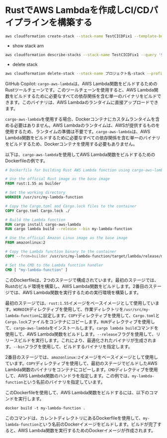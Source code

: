 # RustでAWS Lambdaを作成しCI/CDパイプラインを構築する

```bash
aws cloudformation create-stack --stack-name TestCICDFix1 --template-body file://iam_role/iam-role.yaml --profile terraform-user --capabilities CAPABILITY_NAMED_IAM
```
- show stack arn
```bash
aws cloudformation describe-stacks --stack-name TestCICDFix1 --query 'Stacks[0].Outputs[0].OutputValue' --output text --profile terraform-user
```

- delete stack
```bash
aws cloudformation delete-stack --stack-name プロジェクト名-stack --profile AWSプロファイル名
```


GitHub Copilot: `cargo-aws-lambda`は、AWS Lambda関数をビルドするためのRustツールチェーンです。このツールチェーンを使用すると、AWS Lambda関数をビルドするために必要なすべての依存関係を含む単一のバイナリをビルドできます。このバイナリは、AWS Lambdaのランタイムに直接アップロードできます。

`cargo-aws-lambda`を使用する場合、Dockerコンテナにカスタムランタイムを含める必要はありません。AWS Lambdaのランタイムは、AWSが提供するものを使用するため、ランタイムの準備は不要です。`cargo-aws-lambda`は、AWS Lambda関数をビルドするために必要なすべての依存関係を含む単一のバイナリをビルドするため、Dockerコンテナを使用する必要もありません。

以下は、`cargo-aws-lambda`を使用してAWS Lambda関数をビルドするためのDockerfileの例です。

```Dockerfile
# Dockerfile for building Rust AWS Lambda function using cargo-aws-lambda

# Use the official Rust image as the base image
FROM rust:1.55 as builder

# Set the working directory
WORKDIR /usr/src/my-lambda-function

# Copy the Cargo.toml and Cargo.lock files to the container
COPY Cargo.toml Cargo.lock ./

# Build the Lambda function
RUN cargo install cargo-aws-lambda
RUN cargo lambda build --release --bin my-lambda-function

# Use the official Amazon Linux image as the base image
FROM amazonlinux:2

# Copy the Lambda function binary to the container
COPY --from=builder /usr/src/my-lambda-function/target/lambda/release/my-lambda-function /var/task/

# Set the CMD to the Lambda function handler
CMD [ "my-lambda-function" ]
```

このDockerfileは、2つのステージで構成されています。最初のステージでは、Rustのビルド環境を構築し、AWS Lambda関数をビルドします。2番目のステージでは、AWS Lambda関数を実行するための実行環境を構築します。

最初のステージでは、`rust:1.55`イメージをベースイメージとして使用しています。`WORKDIR`ディレクティブを使用して、作業ディレクトリを`/usr/src/my-lambda-function`に設定します。`COPY`ディレクティブを使用して、`Cargo.toml`と`Cargo.lock`ファイルをコンテナにコピーします。`RUN`ディレクティブを使用して、`cargo-aws-lambda`をインストールします。`cargo lambda build`コマンドを使用して、AWS Lambda関数をビルドします。`--release`フラグを使用して、リリースビルドを実行します。これにより、最適化されたバイナリが生成されます。`--bin`フラグを使用して、ビルドするバイナリを指定します。

2番目のステージでは、`amazonlinux:2`イメージをベースイメージとして使用しています。`COPY`ディレクティブを使用して、最初のステージでビルドしたAWS Lambda関数のバイナリをコンテナにコピーします。`CMD`ディレクティブを使用して、AWS Lambda関数のハンドラを指定します。この例では、`my-lambda-function`という名前のバイナリを指定しています。

このDockerfileを使用して、AWS Lambda関数をビルドするには、以下のコマンドを実行します。

```
docker build -t my-lambda-function .
```

このコマンドは、カレントディレクトリにあるDockerfileを使用して、`my-lambda-function`という名前のDockerイメージをビルドします。ビルドが完了すると、AWS Lambda関数を実行するためのDockerイメージが作成されます。
